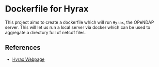 # Dockerfile for Hyrax

This project aims to create a dockerfile which will run `Hyrax`, the OPeNDAP server. This will let us run a local server via docker which can be used to aggregate a directory full of netcdf files.

## References

* [Hyrax Webpage](http://docs.opendap.org/index.php/Hyrax)